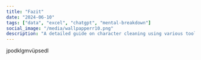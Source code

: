 ```yaml
---
title: "Fazit"
date: "2024-06-10"
tags: ["data", "excel", "chatgpt", "mental-breakdown"]
social_image: "/media/wallpapperr10.png"
description: "A detailed guide on character cleaning using various tools."
---
```



jpodklgmvüpsedl